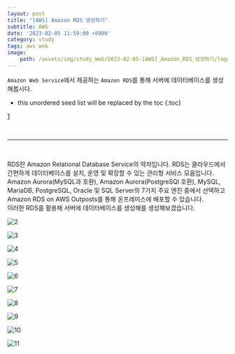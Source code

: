 ```yaml
---
layout: post
title: "[AWS] Amazon RDS 생성하기"
subtitle: AWS
date: '2023-02-05 11:59:00 +0900'
category: study
tags: aws web
image:
    path: /assets/img/study_Web/2023-02-05-[AWS]_Amazon_RDS_생성하기/logo.png
---
```


`Amazon Web Service`에서 제공하는 `Amazon RDS`를 통해 서버에 데이터베이스를 생성해봅시다.

<!--more-->

* this unordered seed list will be replaced by the toc
{:toc}

[1](/assets/img/study_Web/2023-02-05-[AWS]_Amazon_RDS_생성하기/logo.png)


<br>
<hr/>
<br>

RDS란 Amazon Relational Database Service의 약자입니다. RDS는 클라우드에서 간편하게 데이터베이스를 설치, 운영 및 확장할 수 있는 관리형 서비스 모음입니다. <br> Amazon Aurora(MySQL과 호환), Amazon Aurora(PostgreSQl 호환), MySQL, MariaDB, PostgreSQL, Oracle 및 SQL Server의 7가지 주요 엔진 중에서 선택하고 Amazon RDS on AWS Outposts를 통해 온프레미스에 배포할 수 있습니다.<br>
이러한 RDS를 활용해 서버에 데이터베이스를 생성해를 생성해보겠습니다.

![2](/assets/img/study_Web/2023-02-05_[AWS]_Amazon_RDS_생성하기/1.PNG)<br>

![3](/assets/img/study_Web/2023-02-05_[AWS]_Amazon_RDS_생성하기/2.PNG)<br>

![4](/assets/img/study_Web/2023-02-05_[AWS]_Amazon_RDS_생성하기/3.PNG)<br>

![5](/assets/img/study_Web/2023-02-05_[AWS]_Amazon_RDS_생성하기/4.PNG)<br>

![6](/assets/img/study_Web/2023-02-05_[AWS]_Amazon_RDS_생성하기/5.PNG)<br>

![7](/assets/img/study_Web/2023-02-05_[AWS]_Amazon_RDS_생성하기/6.PNG)<br>

![8](/assets/img/study_Web/2023-02-05_[AWS]_Amazon_RDS_생성하기/7.PNG)<br>

![9](/assets/img/study_Web/2023-02-05_[AWS]_Amazon_RDS_생성하기/8.PNG)<br>

![10](/assets/img/study_Web/2023-02-05_[AWS]_Amazon_RDS_생성하기/9.PNG)<br>

![11](/assets/img/study_Web/2023-02-05_[AWS]_Amazon_RDS_생성하기/10.PNG)<br>